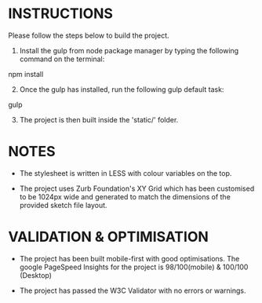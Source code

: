 # INSTRUCTIONS

Please follow the steps below to build the project.

1. Install the gulp from node package manager by typing the following command on the terminal:

npm install


2. Once the gulp has installed, run the following gulp default task:

gulp

3. The project is then built inside the 'static/' folder. 



# NOTES

- The stylesheet is written in LESS with colour variables on the top.


- The project uses Zurb Foundation's XY Grid which has been customised to be 1024px wide and generated to match the dimensions of the provided sketch file layout. 



# VALIDATION & OPTIMISATION


- The project has been built mobile-first with good optimisations. The google PageSpeed Insights for the project is 98/100(mobile) & 100/100 (Desktop)

- The project has passed the W3C Validator with no errors or warnings.